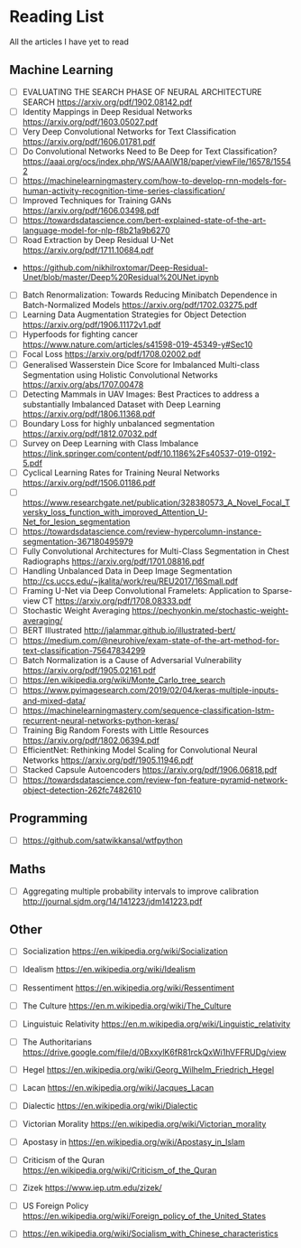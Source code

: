 # Reading List
All the articles I have yet to read

## Machine Learning

* [ ] EVALUATING THE SEARCH PHASE OF NEURAL ARCHITECTURE SEARCH https://arxiv.org/pdf/1902.08142.pdf
* [ ] Identity Mappings in Deep Residual Networks https://arxiv.org/pdf/1603.05027.pdf
* [ ] Very Deep Convolutional Networks for Text Classification https://arxiv.org/pdf/1606.01781.pdf
* [ ] Do Convolutional Networks Need to Be Deep for Text Classification? https://aaai.org/ocs/index.php/WS/AAAIW18/paper/viewFile/16578/15542
* [ ] https://machinelearningmastery.com/how-to-develop-rnn-models-for-human-activity-recognition-time-series-classification/
* [ ] Improved Techniques for Training GANs https://arxiv.org/pdf/1606.03498.pdf
* [ ] https://towardsdatascience.com/bert-explained-state-of-the-art-language-model-for-nlp-f8b21a9b6270
* [ ] Road Extraction by Deep Residual U-Net https://arxiv.org/pdf/1711.10684.pdf 
 * https://github.com/nikhilroxtomar/Deep-Residual-Unet/blob/master/Deep%20Residual%20UNet.ipynb
* [ ] Batch Renormalization: Towards Reducing Minibatch Dependence in Batch-Normalized Models https://arxiv.org/pdf/1702.03275.pdf
* [ ] Learning Data Augmentation Strategies for Object Detection https://arxiv.org/pdf/1906.11172v1.pdf
* [ ] Hyperfoods for fighting cancer https://www.nature.com/articles/s41598-019-45349-y#Sec10
* [ ] Focal Loss https://arxiv.org/pdf/1708.02002.pdf
* [ ] Generalised Wasserstein Dice Score for Imbalanced Multi-class Segmentation using Holistic Convolutional Networks https://arxiv.org/abs/1707.00478
* [ ] Detecting Mammals in UAV Images: Best Practices to address a substantially Imbalanced Dataset with Deep Learning https://arxiv.org/pdf/1806.11368.pdf
* [ ] Boundary Loss for highly unbalanced segmentation https://arxiv.org/pdf/1812.07032.pdf
* [ ] Survey on Deep Learning with Class Imbalance https://link.springer.com/content/pdf/10.1186%2Fs40537-019-0192-5.pdf
* [ ] Cyclical Learning Rates for Training Neural Networks https://arxiv.org/pdf/1506.01186.pdf
* [ ] https://www.researchgate.net/publication/328380573_A_Novel_Focal_Tversky_loss_function_with_improved_Attention_U-Net_for_lesion_segmentation
* [ ] https://towardsdatascience.com/review-hypercolumn-instance-segmentation-367180495979
* [ ] Fully Convolutional Architectures for Multi-Class Segmentation in Chest Radiographs https://arxiv.org/pdf/1701.08816.pdf
* [ ] Handling Unbalanced Data in Deep Image Segmentation http://cs.uccs.edu/~jkalita/work/reu/REU2017/16Small.pdf
* [ ] Framing U-Net via Deep Convolutional Framelets: Application to Sparse-view CT https://arxiv.org/pdf/1708.08333.pdf
* [ ] Stochastic Weight Averaging https://pechyonkin.me/stochastic-weight-averaging/
* [ ] BERT Illustrated http://jalammar.github.io/illustrated-bert/
* [ ] https://medium.com/@neurohive/exam-state-of-the-art-method-for-text-classification-75647834299
* [ ] Batch Normalization is a Cause of Adversarial Vulnerability https://arxiv.org/pdf/1905.02161.pdf
* [ ] https://en.wikipedia.org/wiki/Monte_Carlo_tree_search
* [ ] https://www.pyimagesearch.com/2019/02/04/keras-multiple-inputs-and-mixed-data/
* [ ] https://machinelearningmastery.com/sequence-classification-lstm-recurrent-neural-networks-python-keras/
* [ ] Training Big Random Forests with Little Resources https://arxiv.org/pdf/1802.06394.pdf
* [ ] EfficientNet: Rethinking Model Scaling for Convolutional Neural Networks https://arxiv.org/pdf/1905.11946.pdf
* [ ] Stacked Capsule Autoencoders https://arxiv.org/pdf/1906.06818.pdf
* [ ] https://towardsdatascience.com/review-fpn-feature-pyramid-network-object-detection-262fc7482610

## Programming
* [ ] https://github.com/satwikkansal/wtfpython

## Maths
* [ ] Aggregating multiple probability intervals to improve calibration http://journal.sjdm.org/14/141223/jdm141223.pdf

## Other

* [ ] Socialization https://en.wikipedia.org/wiki/Socialization
* [ ] Idealism https://en.wikipedia.org/wiki/Idealism
* [ ] Ressentiment https://en.wikipedia.org/wiki/Ressentiment
* [ ] The Culture https://en.m.wikipedia.org/wiki/The_Culture
* [ ] Linguistuic Relativity https://en.m.wikipedia.org/wiki/Linguistic_relativity
* [ ] The Authoritarians https://drive.google.com/file/d/0BxxylK6fR81rckQxWi1hVFFRUDg/view
* [ ] Hegel https://en.wikipedia.org/wiki/Georg_Wilhelm_Friedrich_Hegel
* [ ] Lacan https://en.wikipedia.org/wiki/Jacques_Lacan
* [ ] Dialectic https://en.wikipedia.org/wiki/Dialectic
* [ ] Victorian Morality https://en.wikipedia.org/wiki/Victorian_morality
* [ ] Apostasy in https://en.wikipedia.org/wiki/Apostasy_in_Islam
* [ ] Criticism of the Quran https://en.wikipedia.org/wiki/Criticism_of_the_Quran
* [ ] Zizek https://www.iep.utm.edu/zizek/
* [ ] US Foreign Policy https://en.wikipedia.org/wiki/Foreign_policy_of_the_United_States
* [ ] https://en.wikipedia.org/wiki/Socialism_with_Chinese_characteristics


